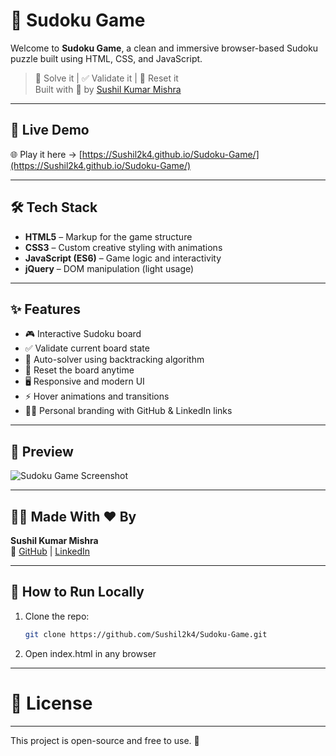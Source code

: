 # 🧠 Sudoku Game

Welcome to **Sudoku Game**, a clean and immersive browser-based Sudoku puzzle built using HTML, CSS, and JavaScript.

> 🎯 Solve it | ✅ Validate it | 🔄 Reset it  
> Built with 💙 by [Sushil Kumar Mishra](https://www.linkedin.com/in/sushil2k4/)

---

## 🚀 Live Demo

🌐 Play it here → [https://Sushil2k4.github.io/Sudoku-Game/](https://Sushil2k4.github.io/Sudoku-Game/)

---

## 🛠️ Tech Stack

- **HTML5** – Markup for the game structure
- **CSS3** – Custom creative styling with animations
- **JavaScript (ES6)** – Game logic and interactivity
- **jQuery** – DOM manipulation (light usage)

---

## ✨ Features

- 🎮 Interactive Sudoku board
- ✅ Validate current board state
- 🤖 Auto-solver using backtracking algorithm
- 🔄 Reset the board anytime
- 🖥️ Responsive and modern UI
- ⚡ Hover animations and transitions
- 👨‍💻 Personal branding with GitHub & LinkedIn links

---

## 📸 Preview

![Sudoku Game Screenshot](https://user-images.githubusercontent.com/your-github-username/your-screenshot-path.png)



---

## 🧑‍💻 Made With ❤️ By

**Sushil Kumar Mishra**  
🔗 [GitHub](https://github.com/Sushil2k4) | [LinkedIn](https://www.linkedin.com/in/sushil2k4/)

---

## 📂 How to Run Locally

1. Clone the repo:
   ```bash
   git clone https://github.com/Sushil2k4/Sudoku-Game.git

2. Open index.html in any browser

---

# 📜 License
---
This project is open-source and free to use. 🚀
